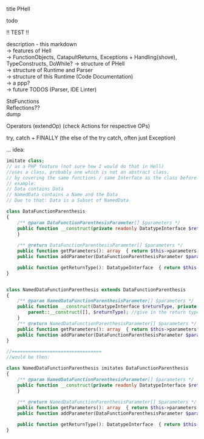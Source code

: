 title PHell


todo  

!! TEST !!

description - this markdown  
 -> features of Hell  
   -> FunctionObjects, CatapultReturns, Exceptions + Handling(shove), TypeConstructs, DoWhile?
 -> structure of PHell  
 -> structure of Runtime and Parser  
 -> structure of this Runtime (Code Documentation)  
 -> a ppp?   
 -> future TODOS (Parser, IDE Linter)

StdFunctions   
Reflections??  
dump  

Operators (extendOp) (check Actions for respective OPs)

try, catch + FINALLY (the else of the try catch, often just Exception)  


... 
idea: 
```PHP  
imitate class; 
// as a PHP feature (not sure how I would do that in Hell)
//uses a class, probably one which is not an abstract class, 
// by covering the same functions / same Interface as the class before
// example:
// Data contains Data 
// NamedData contains a Name and the Data
// Due to that: Data is a Subset of NamedData

class DataFunctionParenthesis 
{
    /** @param DataFunctionParenthesisParameter[] $parameters */
    public function __construct(private readonly DatatypeInterface $returnType, private array $parameters = []) {
    }
    
    /** @return DataFunctionParenthesisParameter[] $parameters */
    public function getParameters(): array  { return $this->parameters; }
    public function addParameter(DataFunctionParenthesisParameter $parameter): void   {  $this->parameters[] = $parameter; }

    public function getReturnType(): DatatypeInterface  { return $this->returnType; }
}


class NamedDataFunctionParenthesis extends DataFunctionParenthesis
{
    /** @param NamedDataFunctionParenthesisParameter[] $parameters */
    public function __construct(DatatypeInterface $returnType, private array $parameters = [])  {
        parent::__construct([], $returnType); //give in the return type, overwriting the parameters
    }
    /** @return NamedDataFunctionParenthesisParameter[] $parameters */
    public function getParameters(): array  { return $this->parameters; }
    public function addParameter(DataFunctionParenthesisParameter $parameter): void   {  $this->parameters[] = $parameter; }
}

//=================================
//would be then:

class NamedDataFunctionParenthesis imitates DataFunctionParenthesis
{
    /** @param NamedDataFunctionParenthesisParameter[] $parameters */
    public function __construct(private readonly DatatypeInterface $returnType, private array $parameters = []) {
    }
    
    /** @return NamedDataFunctionParenthesisParameter[] $parameters */
    public function getParameters(): array  { return $this->parameters; }
    public function addParameter(DataFunctionParenthesisParameter $parameter): void   {  $this->parameters[] = $parameter; }

    public function getReturnType(): DatatypeInterface  { return $this->returnType; }
}

```